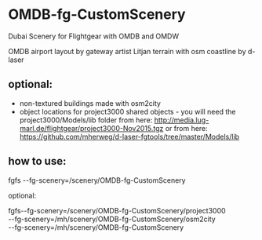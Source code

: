 # OMDB-fg-CustomScenery
Dubai Scenery for Flightgear with OMDB and OMDW

OMDB airport layout by gateway artist Litjan
terrain with osm coastline by d-laser

## optional: 

* non-textured buildings made with osm2city
* object locations for project3000 shared objects - you will need the project3000/Models/lib folder from here:
http://media.lug-marl.de/flightgear/project3000-Nov2015.tgz
or from here:    
https://github.com/mherweg/d-laser-fgtools/tree/master/Models/lib


## how to use:

fgfs --fg-scenery=/scenery/OMDB-fg-CustomScenery

optional:

fgfs--fg-scenery=/scenery/OMDB-fg-CustomScenery/project3000  
--fg-scenery=/mh/scenery/OMDB-fg-CustomScenery/osm2city    
--fg-scenery=/mh/scenery/OMDB-fg-CustomScenery


